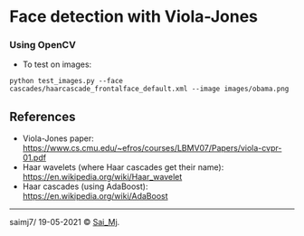 # Face detection with Viola-Jones
### Using OpenCV

- To test on images:

```
python test_images.py --face cascades/haarcascade_frontalface_default.xml --image images/obama.png
```


## References
- Viola-Jones paper: https://www.cs.cmu.edu/~efros/courses/LBMV07/Papers/viola-cvpr-01.pdf
- Haar wavelets (where Haar cascades get their name): https://en.wikipedia.org/wiki/Haar_wavelet
- Haar cascades (using AdaBoost): https://en.wikipedia.org/wiki/AdaBoost

---

saimj7/ 19-05-2021 © <a href="http://saimj7.github.io" target="_blank">Sai_Mj</a>.
